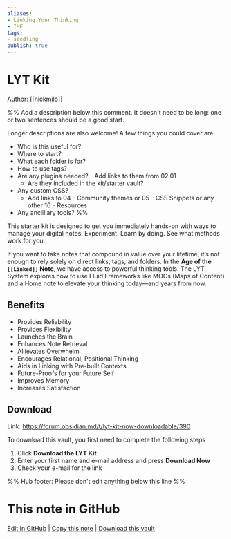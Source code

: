 ```yaml
---
aliases: 
- Linking Your Thinking
- IMF
tags:
- seedling
publish: true
---
```


# LYT Kit
Author: [[nickmilo]]

%% Add a description below this comment. It doesn't need to be long: one or two sentences should be a good start. 

Longer descriptions are also welcome! A few things you could cover are: 
- Who is this useful for?
- Where to start?
- What each folder is for?
- How to use tags?
- Are any plugins needed? - Add links to them from 02.01
	- Are they included in the kit/starter vault?
- Any custom CSS? 
	- Add links to 04 - Community themes or 05 - CSS Snippets or any other 10 - Resources
- Any ancilliary tools?
%%

This starter kit is designed to get you immediately hands-on with ways to manage your digital notes. Experiment. Learn by doing. See what methods work for you.

If you want to take notes that compound in value over your lifetime, it’s not enough to rely solely on direct links, tags, and folders. In the **Age of the `[[Linked]]` Note**, we have access to powerful thinking tools. The LYT System explores how to use Fluid Frameworks like MOCs (Maps of Content) and a Home note to elevate your thinking today—and years from now.

## Benefits
-   Provides Reliability
-   Provides Flexibility
-   Launches the Brain
-   Enhances Note Retrieval
-   Allievates Overwhelm
-   Encourages Relational, Positional Thinking
-   Aids in Linking with Pre-built Contexts
-   Future-Proofs for your Future Self
-   Improves Memory
-   Increases Satisfaction

## Download 

Link: https://forum.obsidian.md/t/lyt-kit-now-downloadable/390

To download this vault, you first need to complete the following steps
1. Click **Download the LYT Kit**
2. Enter your first name and e-mail address and press **Download Now**
3. Check your e-mail for the link

%% Hub footer: Please don't edit anything below this line %%

# This note in GitHub

<span class="git-footer">[Edit In GitHub](https://github.dev/obsidian-community/obsidian-hub/blob/main/03%20-%20Showcases%20%26%20Templates/Vaults/LYT%20Kit.md "git-hub-edit-note") | [Copy this note](https://raw.githubusercontent.com/obsidian-community/obsidian-hub/main/03%20-%20Showcases%20%26%20Templates/Vaults/LYT%20Kit.md "git-hub-copy-note") | [Download this vault](https://github.com/obsidian-community/obsidian-hub/archive/refs/heads/main.zip "git-hub-download-vault") </span>

